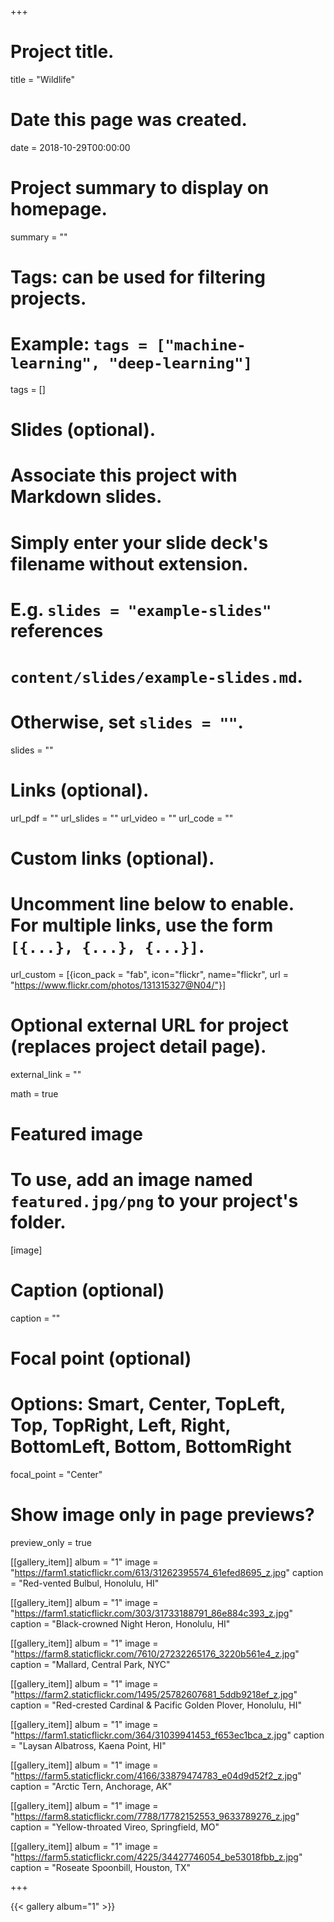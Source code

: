 +++
# Project title.
title = "Wildlife"

# Date this page was created.
date = 2018-10-29T00:00:00

# Project summary to display on homepage.
summary = ""

# Tags: can be used for filtering projects.
# Example: `tags = ["machine-learning", "deep-learning"]`
tags = []

# Slides (optional).
#   Associate this project with Markdown slides.
#   Simply enter your slide deck's filename without extension.
#   E.g. `slides = "example-slides"` references 
#   `content/slides/example-slides.md`.
#   Otherwise, set `slides = ""`.
slides = ""

# Links (optional).
url_pdf = ""
url_slides = ""
url_video = ""
url_code = ""

# Custom links (optional).
#   Uncomment line below to enable. For multiple links, use the form `[{...}, {...}, {...}]`.
url_custom = [{icon_pack = "fab", icon="flickr", name="flickr", url = "https://www.flickr.com/photos/131315327@N04/"}]

# Optional external URL for project (replaces project detail page).
external_link = ""

math = true

# Featured image
# To use, add an image named `featured.jpg/png` to your project's folder. 
[image]
  # Caption (optional)
  caption = ""
  
  # Focal point (optional)
  # Options: Smart, Center, TopLeft, Top, TopRight, Left, Right, BottomLeft, Bottom, BottomRight
  focal_point = "Center"
  
  # Show image only in page previews?
  preview_only = true
  
[[gallery_item]]
album = "1"
image = "https://farm1.staticflickr.com/613/31262395574_61efed8695_z.jpg"
caption = "Red-vented Bulbul, Honolulu, HI"

[[gallery_item]]
album = "1"
image = "https://farm1.staticflickr.com/303/31733188791_86e884c393_z.jpg"
caption = "Black-crowned Night Heron, Honolulu, HI"

[[gallery_item]]
album = "1"
image = "https://farm8.staticflickr.com/7610/27232265176_3220b561e4_z.jpg"
caption = "Mallard, Central Park, NYC"

[[gallery_item]]
album = "1"
image = "https://farm2.staticflickr.com/1495/25782607681_5ddb9218ef_z.jpg"
caption = "Red-crested Cardinal & Pacific Golden Plover, Honolulu, HI"

[[gallery_item]]
album = "1"
image = "https://farm1.staticflickr.com/364/31039941453_f653ec1bca_z.jpg"
caption = "Laysan Albatross, Kaena Point, HI"

[[gallery_item]]
album = "1"
image = "https://farm5.staticflickr.com/4166/33879474783_e04d9d52f2_z.jpg"
caption = "Arctic Tern, Anchorage, AK"

[[gallery_item]]
album = "1"
image = "https://farm8.staticflickr.com/7788/17782152553_9633789276_z.jpg"
caption = "Yellow-throated Vireo, Springfield, MO"

[[gallery_item]]
album = "1"
image = "https://farm5.staticflickr.com/4225/34427746054_be53018fbb_z.jpg"
caption = "Roseate Spoonbill, Houston, TX"

+++


{{< gallery album="1" >}}
